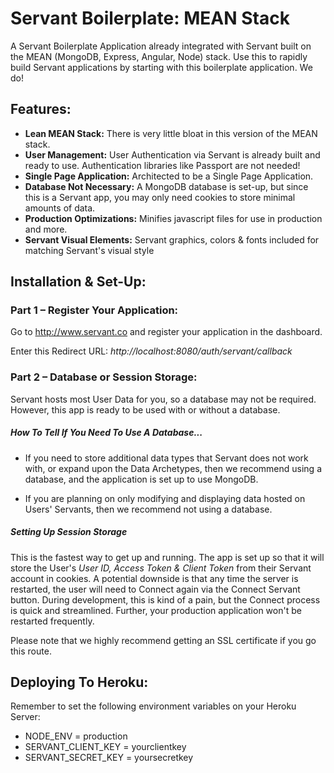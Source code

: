# Servant Boilerplate: MEAN Stack

A Servant Boilerplate Application already integrated with Servant built on the MEAN (MongoDB, Express, Angular, Node) stack.  Use this to rapidly build Servant applications by starting with this boilerplate application.  We do!

## Features:

* **Lean MEAN Stack:** There is very little bloat in this version of the MEAN stack.
* **User Management:** User Authentication via Servant is already built and ready to use.  Authentication libraries like Passport are not needed!
* **Single Page Application:** Architected to be a Single Page Application.
* **Database Not Necessary:** A MongoDB database is set-up, but since this is a Servant app, you may only need cookies to store minimal amounts of data.
* **Production Optimizations:** Minifies javascript files for use in production and more.
* **Servant Visual Elements:** Servant graphics, colors & fonts included for matching Servant's visual style


## Installation & Set-Up:

### Part 1 – Register Your Application:

Go to http://www.servant.co and register your application in the dashboard.  

Enter this Redirect URL: *http://localhost:8080/auth/servant/callback*

### Part 2 – Database or Session Storage:

Servant hosts most User Data for you, so a database may not be required.  However, this app is ready to be used with or without a database.  

##### How To Tell If You Need To Use A Database...

* If you need to store additional data types that Servant does not work with, or expand upon the Data Archetypes, then we recommend using a database, and the application is set up to use MongoDB.  

* If you are planning on only modifying and displaying data hosted on Users' Servants, then we recommend not using a database.

##### Setting Up Session Storage

This is the fastest way to get up and running.  The app is set up so that it will store the User's *User ID, Access Token & Client Token* from their Servant account in cookies.  A potential downside is that any time the server is restarted, the user will need to Connect again via the Connect Servant button.  During development, this is kind of a pain, but the Connect process is quick and streamlined.  Further, your production application won't be restarted frequently.

Please note that we highly recommend getting an SSL certificate if you go this route.



## Deploying To Heroku:

Remember to set the following environment variables on your Heroku Server:
* NODE_ENV = production
* SERVANT_CLIENT_KEY = yourclientkey
* SERVANT_SECRET_KEY = yoursecretkey